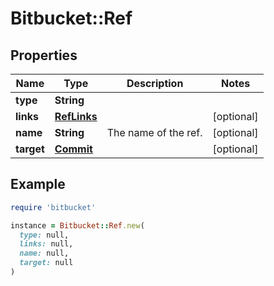 # Bitbucket::Ref

## Properties

| Name | Type | Description | Notes |
| ---- | ---- | ----------- | ----- |
| **type** | **String** |  |  |
| **links** | [**RefLinks**](RefLinks.md) |  | [optional] |
| **name** | **String** | The name of the ref. | [optional] |
| **target** | [**Commit**](Commit.md) |  | [optional] |

## Example

```ruby
require 'bitbucket'

instance = Bitbucket::Ref.new(
  type: null,
  links: null,
  name: null,
  target: null
)
```


